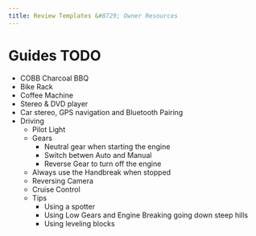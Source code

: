 ```yaml
---
title: Review Templates &#8729; Owner Resources 
---
```


<link href="../../../styles/custom.css" rel="stylesheet" />
<link rel="stylesheet" href="https://cdn.jsdelivr.net/npm/bootstrap@4.6.1/dist/css/bootstrap.min.css" integrity="sha384-zCbKRCUGaJDkqS1kPbPd7TveP5iyJE0EjAuZQTgFLD2ylzuqKfdKlfG/eSrtxUkn" crossorigin="anonymous">

# Guides TODO
- COBB Charcoal BBQ
- Bike Rack
- Coffee Machine
- Stereo & DVD player
- Car stereo, GPS navigation and Bluetooth Pairing
- Driving 
  - Pilot Light
  - Gears 
    - Neutral gear when starting the engine
    - Switch betwen Auto and Manual
    - Reverse Gear to turn off the engine
  - Always use the Handbreak when stopped
  - Reversing Camera
  - Cruise Control
  - Tips
    - Using a spotter  
    - Using Low Gears and Engine Breaking going down steep hills
    - Using leveling blocks
